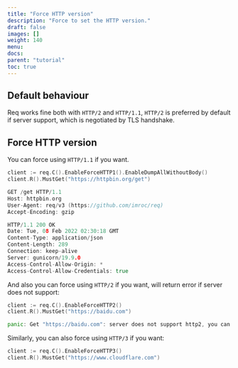 ```yaml
---
title: "Force HTTP version"
description: "Force to set the HTTP version."
draft: false
images: []
weight: 140
menu:
docs:
parent: "tutorial"
toc: true
---
```


## Default behaviour

Req works fine both with `HTTP/2` and `HTTP/1.1`, `HTTP/2` is preferred by default if server support, which is negotiated by TLS handshake.

## Force HTTP version

You can force using `HTTP/1.1` if you want.

```go
client := req.C().EnableForceHTTP1().EnableDumpAllWithoutBody()
client.R().MustGet("https://httpbin.org/get")
```
```go
GET /get HTTP/1.1
Host: httpbin.org
User-Agent: req/v3 (https://github.com/imroc/req)
Accept-Encoding: gzip

HTTP/1.1 200 OK
Date: Tue, 08 Feb 2022 02:30:18 GMT
Content-Type: application/json
Content-Length: 289
Connection: keep-alive
Server: gunicorn/19.9.0
Access-Control-Allow-Origin: *
Access-Control-Allow-Credentials: true
```

And also you can force using `HTTP/2` if you want, will return error if server does not support:

```go
client := req.C().EnableForceHTTP2()
client.R().MustGet("https://baidu.com")
```

```go
panic: Get "https://baidu.com": server does not support http2, you can use http/1.1 which is supported
```

Similarly, you can also force using `HTTP/3` if you want:

```go
client := req.C().EnableForceHTTP3()
client.R().MustGet("https://www.cloudflare.com")
```
